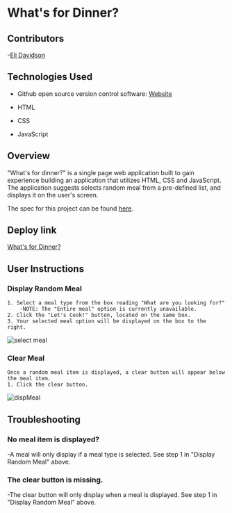 # What's for Dinner?
## Contributors
-[Eli Davidson](https://github.com/elleshadow)

## Technologies Used
- Github open source version control software: [Website](https://github.com/)

- HTML
- CSS
- JavaScript

## Overview

"What's for dinner?" is a single page web application built to gain experience building an application that utilizes HTML, CSS and JavaScript. The application suggests selects random meal from a pre-defined list, and displays it on the user's screen. 

The spec for this project can be found [here](https://frontend.turing.io/projects/module-1/dinner.html). 

## Deploy link

[What's for Dinner?](https://elleshadow.github.io/whats-for-dinner/)

## User Instructions
### Display Random Meal
    1. Select a meal type from the box reading "What are you looking for?"
        -NOTE: The "Entire meal" option is currently unavailable.
    2. Click the "Let's Cook!" button, located on the same box.
    3. Your selected meal option will be displayed on the box to the right.

![select meal](https://user-images.githubusercontent.com/94997199/154565312-f6062b13-df59-4915-ab78-f9ba76fa6ead.png)
### Clear Meal
    Once a random meal item is displayed, a clear button will appear below the meal item.
    1. Click the clear button.

![dispMeal](https://user-images.githubusercontent.com/94997199/154565440-bc3e8db8-24f1-4e74-81ae-8851f2c3bb66.png)

## Troubleshooting

### No meal item is displayed?
-A meal will only display if a meal type is selected. See step 1 in "Display Random Meal" above.

### The clear button is missing.
-The clear button will only display when a meal is displayed. See step 1 in "Display Random Meal" above.

